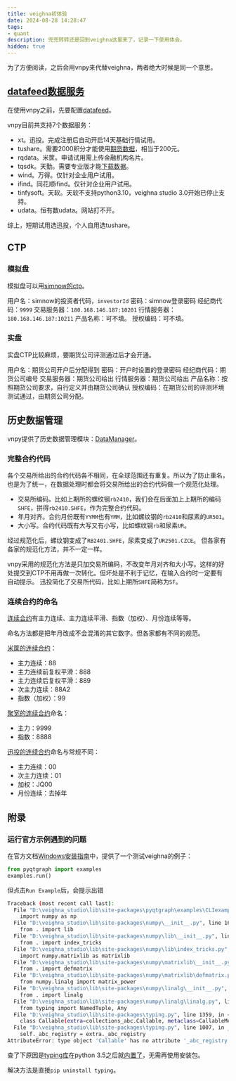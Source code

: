 ```yaml
---
title: veighna初体验
date: 2024-08-28 14:28:47
tags:
- quant
description: 兜兜转转还是回到veighna这里来了，记录一下使用体会。
hidden: true
---
```


为了方便阅读，之后会用vnpy来代替veighna，两者绝大时候是同一个意思。

## [datafeed数据服务](https://www.vnpy.com/docs/cn/community/info/veighna_trader.html#datafeed)

在使用vnpy之前，先要配置[datafeed](https://www.vnpy.com/docs/cn/community/info/datafeed.html)。

vnpy目前共支持7个数据服务：

- xt。迅投。完成注册后自动开启14天基础行情试用。
- tushare。需要2000积分才能使用[期货数据](https://tushare.pro/document/2?doc_id=135)，相当于200元。
- rqdata。米筐。申请试用需上传金融机构名片。
- tqsdk。天勤。需要专业版才能[下载数据](https://doc.shinnytech.com/tqsdk/latest/reference/tqsdk.tools.download.html)。
- wind。万得。仅针对企业用户试用。
- ifind。同花顺ifind。仅针对企业用户试用。
- tinfysoft。天软。天软不支持python3.10，veighna studio 3.0开始已停止支持。
- udata。恒有数udata。网站打不开。

综上，短期试用选迅投，个人自用选tushare。

## CTP

### 模拟盘

模拟盘可以用[simnow的ctp](https://www.simnow.com.cn/product.action)。

用户名：simnow的投资者代码，`investorId`
密码：simnow登录密码
经纪商代码：`9999`
交易服务器：`180.168.146.187:10201`
行情服务器：`180.168.146.187:10211`
产品名称：可不填。
授权编码：可不填。

### 实盘

实盘CTP比较麻烦，要期货公司评测通过后才会开通。

用户名：期货公司开户后分配得到
密码：开户时设置的登录密码
经纪商代码：期货公司编号
交易服务器：期货公司给出
行情服务器：期货公司给出
产品名称：按照期货公司要求，自行定义并由期货公司确认
授权编码：在期货公司的评测环境测试通过，由期货公司分配。

## 历史数据管理

vnpy提供了历史数据管理模块：[DataManager](https://www.vnpy.com/docs/cn/community/app/data_manager.html)。

### 完整合约代码

各个交易所给出的合约代码各不相同，在全球范围还有重复。所以为了防止重名，也是为了统一，在数据处理时都会将交易所给出的合约代码做一个规范化处理。

- 交易所编码。比如上期所的螺纹钢`rb2410`，我们会在后面加上上期所的编码`SHFE`，拼得`rb2410.SHFE`，作为完整合约代码。
- 年月对齐。合约月份既有`YYMM`也有`YMM`，比如螺纹钢的`rb2410`和尿素的`UR501`。
- 大小写。合约代码既有大写又有小写，比如螺纹钢`rb`和尿素`UR`。

经过规范化后，螺纹钢变成了`RB2401.SHFE`，尿素变成了`UR2501.CZCE`。
但各家有各家的规范化方法，并不一定一样。

vnpy采用的规范化方法是只加交易所编码，不改变年月对齐和大小写。这样的好处提交到CTP不用再做一次转化。但坏处是不利于记忆，在输入合约时一定要有自动提示。
迅投简化了交易所代码，比如上期所`SHFE`简称为`SF`。

### 连续合约的命名

[连续合约](https://akshare.akfamily.xyz/data/futures/futures.html#id17)有主力连续、主力连续平滑、指数（加权）、月份连续等等。

命名方法都是把年月改成不会混淆的其它数字。但各家都有不同的规范。

[米筐的连续合约](https://www.ricequant.com/doc/rqdata/python/futures-mod.html#%E8%BF%9E%E7%BB%AD%E5%90%88%E7%BA%A6)：

- 主力连续：88
- 主力连续前复权平滑：888
- 主力连续后复权平滑：889
- 次主力连续：88A2
- 指数（加权）：99

[聚宽的连续合约](https://www.joinquant.com/help/api/help#Future:%E4%B8%BB%E5%8A%9B%E8%BF%9E%E7%BB%AD%E5%90%88%E7%BA%A6%E5%8F%8A%E5%93%81%E7%A7%8D%E6%8C%87%E6%95%B0)命名：

- 主力：9999
- 指数：8888

[迅投的连续合约](https://dict.thinktrader.net/dictionary/future.html#%E4%B8%BB%E5%8A%9B%E8%BF%9E%E7%BB%AD%E5%90%88%E7%BA%A6%E5%8F%8A%E5%8A%A0%E6%9D%83)命名与常规不同：

- 主力连续：00
- 次主力连续：01
- 加权：JQ00
- 月份连续：去掉年

## 附录

### 运行官方示例遇到的问题

在官方文档[Windows安装指南](https://www.vnpy.com/docs/cn/community/install/windows_install.html#id3)中，提供了一个测试veighna的例子：

```python
from pyqtgraph import examples
examples.run()
```

但点击`Run Example`后，会提示出错

```sh
Traceback (most recent call last):
  File "D:\veighna_studio\lib\site-packages\pyqtgraph\examples\CLIexample.py", line 10, in <module>
    import numpy as np
  File "D:\veighna_studio\lib\site-packages\numpy\__init__.py", line 163, in <module>
    from . import lib
  File "D:\veighna_studio\lib\site-packages\numpy\lib\__init__.py", line 23, in <module>
    from . import index_tricks
  File "D:\veighna_studio\lib\site-packages\numpy\lib\index_tricks.py", line 12, in <module>
    import numpy.matrixlib as matrixlib
  File "D:\veighna_studio\lib\site-packages\numpy\matrixlib\__init__.py", line 4, in <module>
    from . import defmatrix
  File "D:\veighna_studio\lib\site-packages\numpy\matrixlib\defmatrix.py", line 12, in <module>
    from numpy.linalg import matrix_power
  File "D:\veighna_studio\lib\site-packages\numpy\linalg\__init__.py", line 73, in <module>
    from . import linalg
  File "D:\veighna_studio\lib\site-packages\numpy\linalg\linalg.py", line 20, in <module>
    from typing import NamedTuple, Any
  File "D:\veighna_studio\lib\site-packages\typing.py", line 1359, in <module>
    class Callable(extra=collections_abc.Callable, metaclass=CallableMeta):
  File "D:\veighna_studio\lib\site-packages\typing.py", line 1007, in __new__
    self._abc_registry = extra._abc_registry
AttributeError: type object 'Callable' has no attribute '_abc_registry'
```

查了下原因是[typing库](https://pypi.org/project/typing/)在python 3.5之后就[内置了](https://docs.python.org/3/library/typing.html)，无需再使用安装包。

解决方法是直接`pip uninstall typing`。
